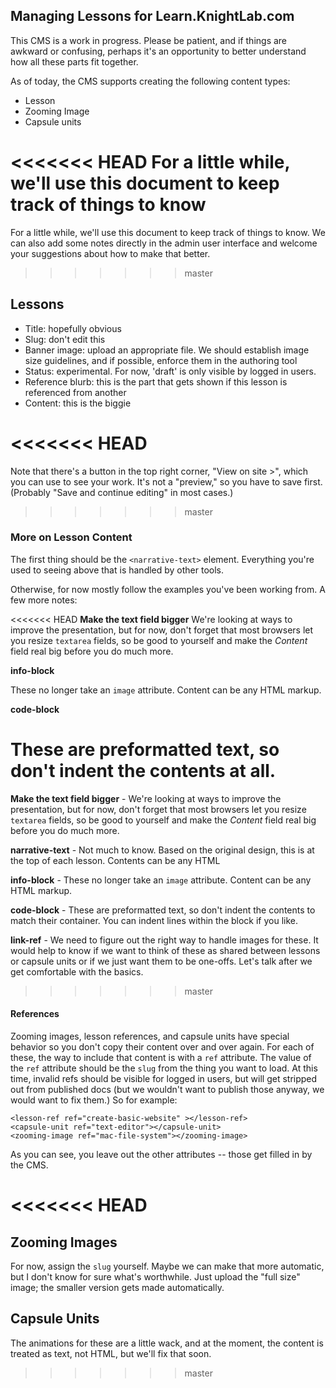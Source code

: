 Managing Lessons for Learn.KnightLab.com
----------------------------------------

This CMS is a work in progress. Please be patient, and if things are awkward or confusing, perhaps it's an opportunity to better understand how all these parts fit together.

As of today, the CMS supports creating the following content types:
* Lesson
* Zooming Image
* Capsule units

<<<<<<< HEAD
For a little while, we'll use this document to keep track of things to know
=======
For a little while, we'll use this document to keep track of things to know. We can also add some notes directly in the admin user interface and welcome your suggestions about how to make that better.
>>>>>>> master

## Lessons

* Title: hopefully obvious
* Slug: don't edit this 
* Banner image: upload an appropriate file. We should establish image size guidelines, and if possible, enforce them in the authoring tool
* Status: experimental. For now, 'draft' is only visible by logged in users.
* Reference blurb: this is the part that gets shown if this lesson is referenced from another
* Content: this is the biggie

<<<<<<< HEAD
=======
Note that there's a button in the top right corner, "View on site >", which you can use to see your work. It's not a "preview," so you have to save first. (Probably "Save and continue editing" in most cases.)

>>>>>>> master
### More on Lesson Content

The first thing should be the `<narrative-text>` element. Everything you're used to seeing above that is handled by other tools.

Otherwise, for now mostly follow the examples you've been working from. A few more notes:

<<<<<<< HEAD
**Make the text field bigger**
We're looking at ways to improve the presentation, but for now, don't forget that most browsers let you resize `textarea` fields, so be good to yourself and make the *Content* field real big before you do much more.

**info-block**

These no longer take an `image` attribute. Content can be any HTML markup.

**code-block**

These are preformatted text, so don't indent the contents at all.
=======
**Make the text field bigger** -
We're looking at ways to improve the presentation, but for now, don't forget that most browsers let you resize `textarea` fields, so be good to yourself and make the *Content* field real big before you do much more.

**narrative-text** -
Not much to know. Based on the original design, this is at the top of each lesson. Contents can be any HTML

**info-block** -
These no longer take an `image` attribute. Content can be any HTML markup.

**code-block** -
These are preformatted text, so don't indent the contents to match their container. You can indent lines within the block if you like.

**link-ref** -
We need to figure out the right way to handle images for these. It would help to know if we want to think of these as shared between lessons or capsule units or if we just want them to be one-offs. Let's talk after we get comfortable with the basics.
>>>>>>> master

#### References
Zooming images, lesson references, and capsule units have special behavior so you don't copy their content over and over again. For each of these, the way to include that content is with a `ref` attribute. The value of the `ref` attribute should be the `slug` from the thing you want to load. At this time, invalid refs should be visible for logged in users, but will get stripped out from published docs (but we wouldn't want to publish those anyway, we would want to fix them.)  So for example:

    <lesson-ref ref="create-basic-website" ></lesson-ref>
    <capsule-unit ref="text-editor"></capsule-unit>
    <zooming-image ref="mac-file-system"></zooming-image>

As you can see, you leave out the other attributes -- those get filled in by the CMS.

<<<<<<< HEAD
=======
## Zooming Images

For now, assign the `slug` yourself. Maybe we can make that more automatic, but I don't know for sure what's worthwhile.  Just upload the "full size" image; the smaller version gets made automatically.

## Capsule Units
The animations for these are a little wack, and at the moment, the content is treated as text, not HTML, but we'll fix that soon.
>>>>>>> master


